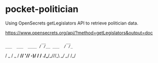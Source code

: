 # pocket-politician

Using OpenSecrets getLegislators API to retrieve politician data.

https://www.opensecrets.org/api/?method=getLegislators&output=doc



                    __         __
    ___  ___  ____ / /__ ___  / /_
  / _  \/ _  \/ __// '_// -_)/ __/
 /  .__/\___/\__//_/\_\ \__/ \__/
/_/


